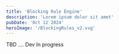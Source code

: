 ```yaml
---
title: 'Blocking Rule Engine'
description: 'Lorem ipsum dolor sit amet'
pubDate: 'Oct 12 2024'
heroImage: '/BlockingRules_v2.svg'
---
```


TBD .... Dev In progress 